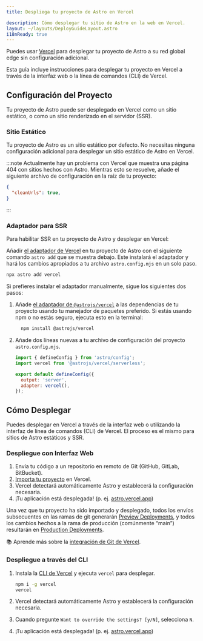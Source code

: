 ```yaml
---
title: Despliega tu proyecto de Astro en Vercel

description: Cómo desplegar tu sitio de Astro en la web en Vercel.
layout: ~/layouts/DeployGuideLayout.astro
i18nReady: true
---
```


Puedes usar [Vercel](http://vercel.com/) para desplegar tu proyecto de Astro a su red global edge sin configuración adicional.

Esta guía incluye instrucciones para desplegar tu proyecto en Vercel a través de la interfaz web o la línea de comandos (CLI) de Vercel.

## Configuración del Proyecto

Tu proyecto de Astro puede ser desplegado en Vercel como un sitio estático, o como un sitio renderizado en el servidor (SSR).

### Sitio Estático

Tu proyecto de Astro es un sitio estático por defecto. No necesitas ninguna configuración adicional para desplegar un sitio estático de Astro en Vercel.

:::note
Actualmente hay un problema con Vercel que muestra una página 404 con sitios hechos con Astro. Mientras esto se resuelve, añade el siguiente archivo de configuración en la raíz de tu proyecto:

```json title="vercel.json"
{
  "cleanUrls": true,
}
```
:::

### Adaptador para SSR

Para habilitar SSR en tu proyecto de Astro y desplegar en Vercel:

Añadir [el adaptador de Vercel](/es/guides/integrations-guide/vercel/) en tu proyecto de Astro con el siguiente comando `astro add` que se muestra debajo. Este instalará el adaptador y hará los cambios apropiados a tu archivo `astro.config.mjs` en un solo paso.

```bash
npx astro add vercel
```

Si prefieres instalar el adaptador manualmente, sigue los siguientes dos pasos:

1. Añade [el adaptador de `@astrojs/vercel`](/es/guides/integrations-guide/vercel/) a las dependencias de tu proyecto usando tu manejador de paquetes preferido. Si estás usando npm o no estás seguro, ejecuta esto en la terminal:

    ```bash
      npm install @astrojs/vercel
    ```

1. Añade dos líneas nuevas a tu archivo de configuración del proyecto `astro.config.mjs`.

    ```js title="astro.config.mjs" ins={2, 5-6}
    import { defineConfig } from 'astro/config';
    import vercel from '@astrojs/vercel/serverless';
    
    export default defineConfig({
      output: 'server',
      adapter: vercel(),
    });
    ```

## Cómo Desplegar

Puedes desplegar en Vercel a través de la interfaz web o utilizando la interfaz de línea de comandos (CLI) de Vercel. El proceso es el mismo para sitios de Astro estáticos y SSR.


### Despliegue con Interfaz Web

1. Envía tu código a un repositorio en remoto de Git (GitHub, GitLab, BitBucket).
2. [Importa tu proyecto](https://vercel.com/new) en Vercel.
3. Vercel detectará automáticamente Astro y establecerá la configuración necesaria.
4. ¡Tu aplicación está desplegada! (p. ej. [astro.vercel.app](https://astro.vercel.app/))

Una vez que tu proyecto ha sido importado y desplegado, todos los envíos subsecuentes en las ramas de git generarán [Preview Deployments](https://vercel.com/docs/concepts/deployments/environments#preview), y todos los cambios hechos a la rama de producción (comúnmente “main”) resultarán en [Production Deployments](https://vercel.com/docs/concepts/deployments/environments#production).

📚 Aprende más sobre la [integración de Git de Vercel](https://vercel.com/docs/concepts/git).


### Despliegue a través del CLI

1. Instala la [CLI de Vercel](https://vercel.com/cli) y ejecuta `vercel` para desplegar.

    ```bash
    npm i -g vercel
    vercel
    ```

2. Vercel detectará automáticamente Astro y establecerá la configuración necesaria.
3. Cuando pregunte `Want to override the settings? [y/N]`, selecciona `N`.
4. ¡Tu aplicación está desplegada! (p. ej. [astro.vercel.app](https://astro.vercel.app/))

